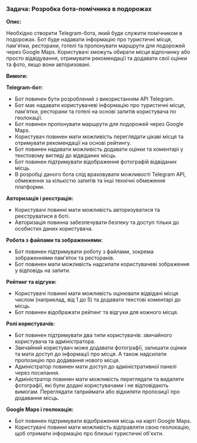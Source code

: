 ### **Задача: Розробка бота-помічника в подорожах**
**Опис:**

Необхідно створити Telegram-бота, який буде служити помічником в подорожах. Бот буде надавати інформацію про туристичні місця, пам'ятки, ресторани, готелі та пропонувати маршрути для подорожей через Google Maps. Користувачі зможуть обирати місця відпочинку або просто відвідування, отримувати рекомендації та додавати свої оцінки та фото, якщо вони авторизовані.

**Вимоги:**

**Telegram-бот:**

- Бот повинен бути розроблений з використанням API Telegram.
- Бот має надавати користувачеві інформацію про туристичні місця, пам'ятки, ресторани та готелі на основі запитів користувача по геолокації.
- Бот повинен пропонувати маршрути для подорожей через Google Maps.
- Користувач повинен мати можливість переглядати цікаві місця та отримувати рекомендації на основі рейтингу.
- Бот повинен надавати можливість додавати оцінки та коментарі у текстовому вигляді до відвіданих місць.
- Бот повинен підтримувати відображення фотографій відвіданих місць.
- В розробці даного бота слід враховувати можливості Telegram API, обмеження за кількістю запитів та інші технічні обмеження платформи.

**Авторизація і реєстрація:**

- Користувачі повинні мати можливість авторизуватися та реєструватися в боті.
- Авторизація повинна забезпечувати безпеку та доступ тільки до особистих даних користувача.

**Робота з файлами та зображеннями:**

- Бот повинен підтримувати роботу з файлами, зокрема зображеннями пам'яток та ресторанів.
- Бот повинен мати можливість надсилати користувачеві зображення у відповідь на запити.

**Рейтинг та відгуки:**

- Користувачі повинні мати можливість оцінювати відвідані місця числом (наприклад, від 1 до 5) та додавати текстові коментарі до місць.
- Бот повинен відображати рейтинг та відгуки для кожного місця.

**Ролі користувачів:**

- Бот повинен підтримувати два типи користувачів: звичайного користувача та адміністратора.
- Звичайний користувач може додавати фотографії, залишати оцінки та мати доступ до інформації про місця. А також надсилати пропозицію про додавання нового місця.
- Адміністратор повинен мати доступ до адміністративної панелі через посилання.
- Адміністратор повинен мати можливість переглядати та видаляти фотографії, які були додані користувачами і не відповідають вимогам. Переглядати таприймати або відхиляти пропозиції про додавання місць.

**Google Maps і геолокація:**

- Бот повинен підтримувати відображення місць на карті Google Maps.
- Користувачі повинні мати можливість відправляти свою геолокацію, щоб отримати інформацію про близькі туристичні об'єкти.

